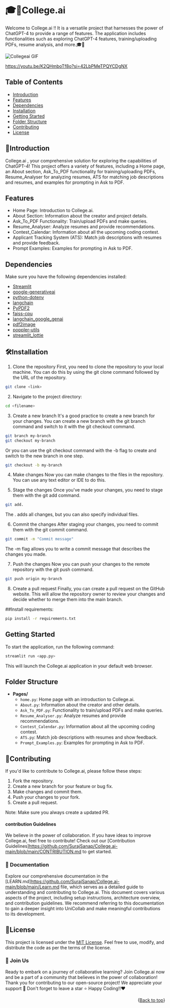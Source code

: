 # 🎓🤖College.ai

Welcome to College.ai !! It  is a versatile project that harnesses the power of ChatGPT-4 to provide a range of features. The application includes functionalities such as exploring ChatGPT-4 features, training/uploading PDFs, resume analysis, and more.🎓🤖

![Collegeai GIF](https://github.com/SurajSanap/College.ai-main/assets/101057653/f5923134-c4c1-4586-975b-3247675bb475)

https://youtu.be/K2QHmboTf8o?si=42LbPMeTPQYCDgNX

## Table of Contents
- [Introduction](#introduction)
- [Features](#Features)
- [Dependencies](#dependencies)
- [Installation](#installation)
- [Getting Started](#getting-started)
- [Folder Structure](#folder-structure)
- [Contributing](#contributing)
- [License](#license)

## 🚀Introduction

 College.ai , your comprehensive solution for exploring the capabilities of ChatGPT-4! This project offers a variety of features, including a Home page, an About section, Ask_To_PDF functionality for training/uploading PDFs, Resume_Analyser for analyzing resumes, ATS for matching job descriptions and resumes, and examples for prompting in Ask to PDF.

## Features
 - Home Page: Introduction to College.ai.
 - About Section: Information about the creator and project details.
 - Ask_To_PDF Functionality: Train/upload PDFs and make queries.
 - Resume_Analyser: Analyze resumes and provide recommendations.
 - Contest_Calendar: Information about all the upcoming coding contest.
 - Applicant Tracking System (ATS): Match job descriptions with resumes and provide feedback.
 - Prompt Examples: Examples for prompting in Ask to PDF.

## Dependencies

Make sure you have the following dependencies installed:

- [Streamlit](https://streamlit.io/)
- [google-generativeai](https://github.com/googleapis/python-generators)
- [python-dotenv](https://github.com/theskumar/python-dotenv)
- [langchain](https://github.com/lukasschwab/langchain)
- [PyPDF2](https://pythonhosted.org/PyPDF2/)
- [faiss-cpu](https://github.com/facebookresearch/faiss)
- [langchain_google_genai](https://github.com/googleapis/python-generators)
- [pdf2image](https://github.com/Belval/pdf2image)
- [poppler-utils](https://poppler.freedesktop.org/)
- [streamlit_lottie](https://github.com/okld/streamlit-lottie)



## 🛠️Installation

1. Clone the repository
First, you need to clone the repository to your local machine. You can do this by using the git clone command followed by the URL of the repository.

```bash
git clone <link>
```

2. Navigate to the project directory:

```bash
cd <filename>
```
3. Create a new branch
It's a good practice to create a new branch for your changes. You can create a new branch with the git branch command and switch to it with the git checkout command.

```bash
git branch my-branch
git checkout my-branch
```
Or you can use the git checkout command with the -b flag to create and switch to the new branch in one step.
```bash
git checkout -b my-branch
```
4. Make changes
Now you can make changes to the files in the repository. You can use any text editor or IDE to do this.

5. Stage the changes
Once you've made your changes, you need to stage them with the git add command.
```bash
git add.
```
The . adds all changes, but you can also specify individual files.

6. Commit the changes
After staging your changes, you need to commit them with the git commit command.
```bash
git commit -m "Commit message"
```
The -m flag allows you to write a commit message that describes the changes you made.

7. Push the changes
Now you can push your changes to the remote repository with the git push command.
```bash
git push origin my-branch
```
8. Create a pull request
Finally, you can create a pull request on the GitHub website. This will allow the repository owner to review your changes and decide whether to merge them into the main branch.


##Install requirements:

```bash
pip install -r requirements.txt
```


## Getting Started

To start the application, run the following command:

```bash
streamlit run <app.py>
```

This will launch the College.ai application in your default web browser.

## Folder Structure

- **Pages/**
  - `home.py`: Home page with an introduction to College.ai.
  - `About.py`: Information about the creator and other details.
  - `Ask_To_PDF.py`: Functionality to train/upload PDFs and make queries.
  - `Resume_Analyser.py`: Analyze resumes and provide recommendations.
  - `Contest_Calendar.py`: Information about all the upcoming coding contest.
  - `ATS.py`: Match job descriptions with resumes and show feedback.
  - `Prompt_Examples.py`: Examples for prompting in Ask to PDF.

## 🤝Contributing

If you'd like to contribute to College.ai, please follow these steps:

1. Fork the repository.
2. Create a new branch for your feature or bug fix.
3. Make changes and commit them.
4. Push your changes to your fork.
5. Create a pull request.

Note: Make sure you always create a updated PR.


#### contribution Guidelines 
  We believe in the power of collaboration. If you have ideas to improve College.ai, feel free to contribute! Check out our [Contribution Guidelines]https://github.com/SurajSanap/College.ai-main/blob/main/CONTRIBUTION.md to get started.

### 📄 Documentation

Explore our comprehensive documentation in the [LEARN.md]https://github.com/SurajSanap/College.ai-main/blob/main/Learn.md file, which serves as a detailed guide to understanding and contributing to College.ai. This document covers various aspects of the project, including setup instructions, architecture overview, and contribution guidelines. We recommend referring to this documentation to gain a deeper insight into UniCollab and make meaningful contributions to its development.

## 📝License

This project is licensed under the [MIT License](LICENSE). Feel free to use, modify, and distribute the code as per the terms of the license.

### 🌟 Join Us 

Ready to embark on a journey of collaborative learning? Join College.ai now and be a part of a community that believes in the power of collaboration!
Thank you for contributing to our open-source project! We appreciate your support 🚀
Don't forget to leave a star ⭐
Happy Coding!!❤️


<p align="right">{<a href="#top">Back to top</a>}</p>
